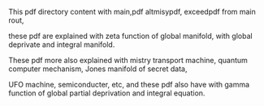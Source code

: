 This pdf directory content with main,pdf altmisypdf, exceedpdf from main rout,

these pdf are explained with zeta function of global manifold, with global deprivate and integral manifold.

These pdf more also explained with mistry transport machine, quantum computer mechanism, Jones manifold of secret data,

UFO machine, semiconducter, etc, and these pdf also have with gamma function of global partial deprivation and integral equation.
